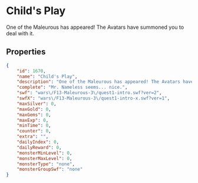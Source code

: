 # Child's Play

One of the Maleurous has appeared! The Avatars have summoned you to deal with it.

## Properties

```json
{
    "id": 1670,
    "name": "Child's Play",
    "description": "One of the Maleurous has appeared! The Avatars have summoned you to deal with it.",
    "complete": "Mr. Nameless seems... nice.",
    "swf": "wars\/F13-Maleurous-3\/quest1-intro.swf?ver=2",
    "swfX": "wars\/F13-Maleurous-3\/quest1-intro-x.swf?ver=1",
    "maxSilver": 0,
    "maxGold": 0,
    "maxGems": 0,
    "maxExp": 0,
    "minTime": 0,
    "counter": 0,
    "extra": "",
    "dailyIndex": 0,
    "dailyReward": 0,
    "monsterMinLevel": 0,
    "monsterMaxLevel": 0,
    "monsterType": "none",
    "monsterGroupSwf": "none"
}
```

